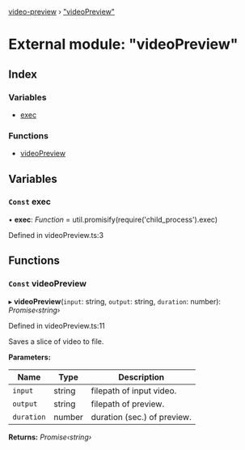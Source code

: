[video-preview](../README.md) › ["videoPreview"](_videopreview_.md)

# External module: "videoPreview"

## Index

### Variables

* [exec](_videopreview_.md#const-exec)

### Functions

* [videoPreview](_videopreview_.md#const-videopreview)

## Variables

### `Const` exec

• **exec**: *Function* =  util.promisify(require('child_process').exec)

Defined in videoPreview.ts:3

## Functions

### `Const` videoPreview

▸ **videoPreview**(`input`: string, `output`: string, `duration`: number): *Promise‹string›*

Defined in videoPreview.ts:11

Saves a slice of video to file.

**Parameters:**

Name | Type | Description |
------ | ------ | ------ |
`input` | string | filepath of input video. |
`output` | string | filepath of preview. |
`duration` | number | duration (sec.) of preview.  |

**Returns:** *Promise‹string›*
